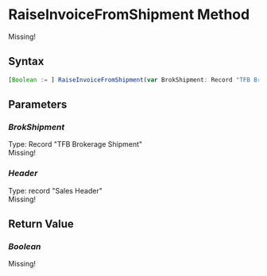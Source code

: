 # RaiseInvoiceFromShipment Method
Missing!

## Syntax
```javascript
[Boolean := ] RaiseInvoiceFromShipment(var BrokShipment: Record "TFB Brokerage Shipment"; var Header: record "Sales Header")
```

## Parameters
### *BrokShipment*
Type: Record "TFB Brokerage Shipment"<br/>
Missing!
### *Header*
Type: record "Sales Header"<br/>
Missing!

## Return Value
### *Boolean*
Missing!
